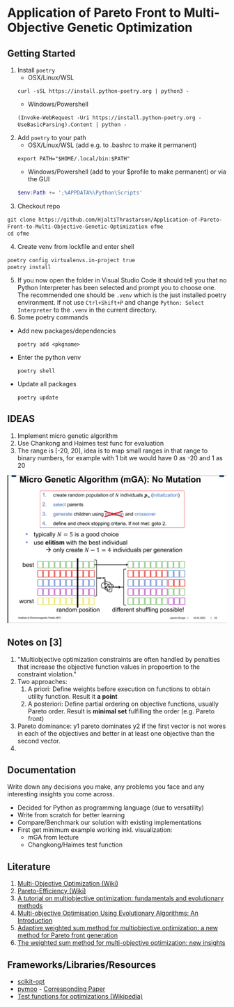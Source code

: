 # Application of Pareto Front to Multi-Objective Genetic Optimization

## Getting Started

1. Install `poetry`
    * OSX/Linux/WSL
    ```console
    curl -sSL https://install.python-poetry.org | python3 -
    ```
    * Windows/Powershell
    ```console
    (Invoke-WebRequest -Uri https://install.python-poetry.org -UseBasicParsing).Content | python -
    ```
2. Add `poetry` to your path
    * OSX/Linux/WSL (add e.g. to .bashrc to make it permanent)
    ```console
    export PATH="$HOME/.local/bin:$PATH"
    ```
    * Windows/Powershell (add to your $profile to make permanent) or via the GUI
    ```powershell
    $env:Path += ';%APPDATA%\Python\Scripts'
    ```
3. Checkout repo 
```console
git clone https://github.com/HjaltiThrastarson/Application-of-Pareto-Front-to-Multi-Objective-Genetic-Optimization ofme
cd ofme
```
4. Create venv from lockfile and enter shell
``` console
poetry config virtualenvs.in-project true
poetry install
```
5. If you now open the folder in Visual Studio Code it should tell you that no Python Interpreter has been selected and prompt you to choose one. The recommended one should be `.venv` which is the just installed poetry environment. If not use `Ctrl+Shift+P` and change `Python: Select Interpreter` to the `.venv` in the current directory.
6. Some poetry commands
  * Add new packages/dependencies
    ```console
    poetry add <pkgname>
    ```
  * Enter the python venv
    ```console
    poetry shell
    ```
  * Update all packages
    ```console
    poetry update
    ```

## IDEAS

1. Implement micro genetic algorithm
2. Use Chankong and Haimes test func for evaluation
3. The range is [-20, 20], idea is to map small ranges in that range to binary numbers, for example with 1 bit we would have 0 as -20 and 1 as 20

![mga](mga.png)

## Notes on [3]

1. "Multiobjective optimization constraints are often handled by penalties that increase the objective function values in propoertion to the constraint violation."
2. Two approaches:
    1. A priori: Define weights before execution on functions to obtain utility function. Result it **a point**
    2. A posteriori: Define partial ordering on objective functions, usually Pareto order. Result is **minimal set** fulfilling the order (e.g. Pareto front)
3. Pareto dominance: y1 pareto dominates y2 if the first vector is not wores in each of the objectives and better in at least one objective than the second vector.
4. 

## Documentation

Write down any decisions you make, any problems you face and any interesting insights you come across.

* Decided for Python as programming language (due to versatility)
* Write from scratch for better learning
* Compare/Benchmark our solution with existing implementations
* First get minimum example working inkl. visualization:
    * mGA from lecture
    * Changkong/Haimes test function

## Literature
1. [Multi-Objective Optimization (Wiki)](https://en.wikipedia.org/wiki/Multi-objective_optimization)
2. [Pareto-Efficiency (Wiki)](https://en.wikipedia.org/wiki/Pareto_efficiency)
3. [A tutorial on multiobjective optimization: fundamentals and evolutionary methods](https://link.springer.com/article/10.1007/s11047-018-9685-y)
4. [Multi-objective Optimisation Using Evolutionary Algorithms: An Introduction](https://link.springer.com/chapter/10.1007/978-0-85729-652-8_1)
5. [Adaptive weighted sum method for multiobjective optimization: a new method for Pareto front generation](https://link.springer.com/article/10.1007/s00158-005-0557-6)
6. [The weighted sum method for multi-objective optimization: new insights](https://link.springer.com/article/10.1007/s00158-009-0460-7)

## Frameworks/Libraries/Resources
* [scikit-opt](https://github.com/guofei9987/scikit-opt)
* [pymoo](https://github.com/anyoptimization/pymoo) - [Corresponding Paper](https://ieeexplore.ieee.org/abstract/document/9078759)
* [Test functions for optimizations (Wikipedia)](https://en.wikipedia.org/wiki/Test_functions_for_optimization)